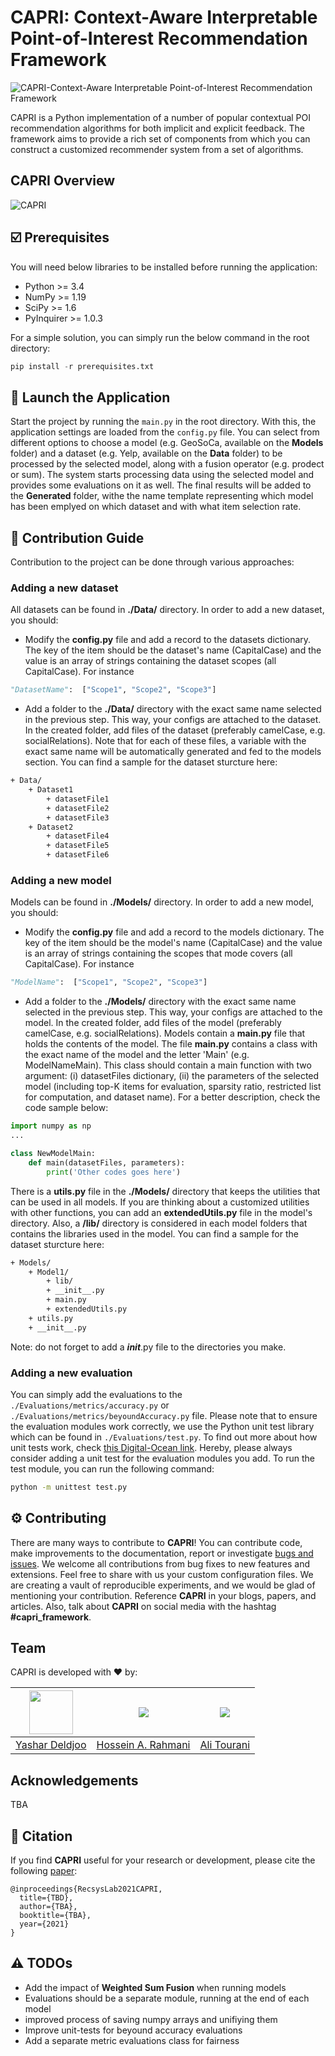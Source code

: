 # CAPRI: Context-Aware Interpretable Point-of-Interest Recommendation Framework

![CAPRI-Context-Aware Interpretable Point-of-Interest Recommendation Framework](https://github.com/RecSys-lab/CAPRI/blob/main/_contents/cover.jpg "CAPRI-Context-Aware interpretable PoI Recommender")

CAPRI is a Python implementation of a number of popular contextual POI recommendation algorithms for both implicit and explicit feedback. The framework aims to provide a rich set of components from which you can construct a customized recommender system from a set of algorithms.

## CAPRI Overview

![CAPRI](https://github.com/RecSys-lab/CAPRI/blob/main/_contents/CAPRIFramework.png "CAPRI-Context-Aware interpretable PoI Recommender")

## ☑️ Prerequisites

You will need below libraries to be installed before running the application:

- Python >= 3.4
- NumPy >= 1.19
- SciPy >= 1.6
- PyInquirer >= 1.0.3

For a simple solution, you can simply run the below command in the root directory:

```python
pip install -r prerequisites.txt
```

## 🚀 Launch the Application

Start the project by running the `main.py` in the root directory. With this, the application settings are loaded from the `config.py` file. You can select from different options to choose a model (e.g. GeoSoCa, available on the **Models** folder) and a dataset (e.g. Yelp, available on the **Data** folder) to be processed by the selected model, along with a fusion operator (e.g. prodect or sum). The system starts processing data using the selected model and provides some evaluations on it as well. The final results will be added to the **Generated** folder, withe the name template representing which model has been emplyed on which dataset and with what item selection rate.

## 🧩 Contribution Guide

Contribution to the project can be done through various approaches:

### Adding a new dataset

All datasets can be found in **./Data/** directory. In order to add a new dataset, you should:

- Modify the **config.py** file and add a record to the datasets dictionary. The key of the item should be the dataset's name (CapitalCase) and the value is an array of strings containing the dataset scopes (all CapitalCase). For instance

```python
"DatasetName":  ["Scope1", "Scope2", "Scope3"]
```

- Add a folder to the **./Data/** directory with the exact same name selected in the previous step. This way, your configs are attached to the dataset. In the created folder, add files of the dataset (preferably camelCase, e.g. socialRelations). Note that for each of these files, a variable with the exact same name will be automatically generated and fed to the models section. You can find a sample for the dataset sturcture here:

```bash
+ Data/
	+ Dataset1
		+ datasetFile1
		+ datasetFile2
		+ datasetFile3
	+ Dataset2
		+ datasetFile4
		+ datasetFile5
		+ datasetFile6
```

### Adding a new model

Models can be found in **./Models/** directory. In order to add a new model, you should:

- Modify the **config.py** file and add a record to the models dictionary. The key of the item should be the model's name (CapitalCase) and the value is an array of strings containing the scopes that mode covers (all CapitalCase). For instance

```python
"ModelName":  ["Scope1", "Scope2", "Scope3"]
```

- Add a folder to the **./Models/** directory with the exact same name selected in the previous step. This way, your configs are attached to the model. In the created folder, add files of the model (preferably camelCase, e.g. socialRelations). Models contain a **main.py** file that holds the contents of the model. The file **main.py** contains a class with the exact name of the model and the letter 'Main' (e.g. ModelNameMain). This class should contain a main function with two argument: (i) datasetFiles dictionary, (ii) the parameters of the selected model (including top-K items for evaluation, sparsity ratio, restricted list for computation, and dataset name). For a better description, check the code sample below:

```python
import numpy as np
...

class NewModelMain:
	def main(datasetFiles, parameters):
		print('Other codes goes here')
```

There is a **utils.py** file in the **./Models/** directory that keeps the utilities that can be used in all models. If you are thinking about a customized utilities with other functions, you can add an **extendedUtils.py** file in the model's directory. Also, a **/lib/** directory is considered in each model folders that contains the libraries used in the model. You can find a sample for the dataset sturcture here:

```bash
+ Models/
	+ Model1/
		+ lib/
		+ __init__.py
		+ main.py
		+ extendedUtils.py
	+ utils.py
	+ __init__.py
```

Note: do not forget to add a **_init_**.py file to the directories you make.

### Adding a new evaluation

You can simply add the evaluations to the `./Evaluations/metrics/accuracy.py` or `./Evaluations/metrics/beyoundAccuracy.py` file. Please note that to ensure the evaluation modules work correctly, we use the Python unit test library which can be found in `./Evaluations/test.py`. To find out more about how unit tests work, check [this Digital-Ocean link](https://jingwen-z.github.io/how-to-apply-mock-with-python-unittest-module/ "this Digital-Ocean link"). Hereby, please always consider adding a unit test for the evaluation modules you add.
To run the test module, you can run the following command:

```bash
python -m unittest test.py
```

## ⚙️ Contributing

There are many ways to contribute to **CAPRI**! You can contribute code, make improvements to the documentation, report or investigate [bugs and issues](https://github.com/RecSys-Lab/CAPRI/issues). We welcome all contributions from bug fixes to new features and extensions. Feel free to share with us your custom configuration files. We are creating a vault of reproducible experiments, and we would be glad of mentioning your contribution. Reference **CAPRI** in your blogs, papers, and articles. Also, talk about **CAPRI** on social media with the hashtag **#capri_framework**.

## Team

CAPRI is developed with ❤️ by:

| <a href="https://github.com/yasdel"><img src="https://yasdel.github.io/images/yashar_avator.jpg" width="70"></a> | <a href="https://github.com/rahmanidashti"><img src="https://github.com/rahmanidashti.png?size=70"></a> | <a href="https://github.com/alitourani"><img src="https://github.com/alitourani.png?size=70"></a> |
| ---------------------------------------------------------------------------------------------------------------- | ------------------------------------------------------------------------------------------------------- | ------------------------------------------------------------------------------------------------- |
| [Yashar Deldjoo](mailto:yashar.deldjoo@poliba.it "yashar.deldjoo@poliba.it")                                     | [Hossein A. Rahmani](mailto:rahmanidashti@alumni.znu.ac.ir "rahmanidashti@alumni.znu.ac.ir")            | [Ali Tourani](mailto:tourani@msc.guilan.ac.ir "tourani@msc.guilan.ac.ir")                         |

## Acknowledgements

TBA

## 📝 Citation

If you find **CAPRI** useful for your research or development, please cite the following [paper](https://arxiv.org/):

```
@inproceedings{RecsysLab2021CAPRI,
  title={TBD},
  author={TBA},
  booktitle={TBA},
  year={2021}
}
```

## ⚠️ TODOs

- Add the impact of **Weighted Sum Fusion** when running models
- Evaluations should be a separate module, running at the end of each model
- improved process of saving numpy arrays and unifiying them
- Improve unit-tests for beyound accuracy evaluations
- Add a separate metric evaluations class for fairness
